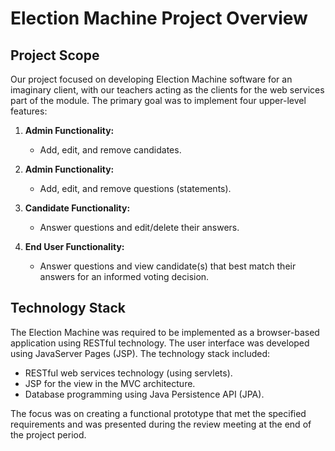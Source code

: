 # Election Machine Project Overview

## Project Scope

Our project focused on developing Election Machine software for an imaginary client, with our teachers acting as the clients for the web services part of the module. The primary goal was to implement four upper-level features:

1. **Admin Functionality:**
   - Add, edit, and remove candidates.

2. **Admin Functionality:**
   - Add, edit, and remove questions (statements).

3. **Candidate Functionality:**
   - Answer questions and edit/delete their answers.

4. **End User Functionality:**
   - Answer questions and view candidate(s) that best match their answers for an informed voting decision.

## Technology Stack

The Election Machine was required to be implemented as a browser-based application using RESTful technology. The user interface was developed using JavaServer Pages (JSP). The technology stack included:

- RESTful web services technology (using servlets).
- JSP for the view in the MVC architecture.
- Database programming using Java Persistence API (JPA).

The focus was on creating a functional prototype that met the specified requirements and was presented during the review meeting at the end of the project period.
